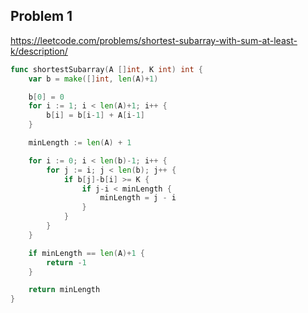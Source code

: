 ## Problem 1
https://leetcode.com/problems/shortest-subarray-with-sum-at-least-k/description/

```go
func shortestSubarray(A []int, K int) int {
	var b = make([]int, len(A)+1)

	b[0] = 0
	for i := 1; i < len(A)+1; i++ {
		b[i] = b[i-1] + A[i-1]
	}

	minLength := len(A) + 1

	for i := 0; i < len(b)-1; i++ {
		for j := i; j < len(b); j++ {
			if b[j]-b[i] >= K {
				if j-i < minLength {
					minLength = j - i
				}
			}
		}
	}

	if minLength == len(A)+1 {
		return -1
	}

	return minLength
}
```
